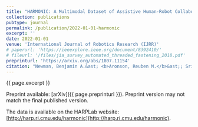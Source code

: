 ```yaml
---
title: "HARMONIC: A Multimodal Dataset of Assistive Human-Robot Collaboration"
collection: publications
pubtype: journal
permalink: /publication/2022-01-01-harmonic
excerpt: ''
date: 2022-01-01
venue: 'International Journal of Robotics Research (IJRR)'
# paperurl: 'https://ieeexplore.ieee.org/document/8392410/'
# fileurl: '/files/jia_survey_automated_threaded_fastening_2018.pdf'
preprinturl: 'https://arxiv.org/abs/1807.11154'
citation: "Newman, Benjamin A.&ast; <b>Aronson, Reuben M.</b>&ast;; Srinivasa, Siddhartha S.; Kitani, Kris; and Admoni, Henny. In press. HARMONIC: A Multimodal Dataset of Assistive Human-Robot Collaboration. <i>International Journal of Robotics Research (IJRR)</i>."
---
```

{{ page.excerpt }}

Preprint available: [arXiv]({{ page.preprinturl }}). Preprint version may not match the final published version.

The data is available on the HARPLab website: [http://harp.ri.cmu.edu/harmonic](http://harp.ri.cmu.edu/harmonic).

